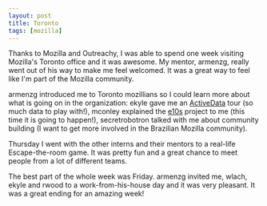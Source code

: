 ```yaml
---
layout: post
title: Toronto
tags: [mozilla]
---
```


Thanks to Mozilla and Outreachy, I was able to spend one week visiting
Mozilla's Toronto office and it was awesome. My mentor, armenzg,
really went out of his way to make me feel welcomed. It was a great
way to feel like I'm part of the Mozilla community.

armenzg introduced me to Toronto mozillians so I could learn more
about what is going on in the organization: ekyle gave me an [ActiveData](http://activedata.allizom.org/tools/query.html)
tour (so much data to play with!), mconley explained the [e10s](https://wiki.mozilla.org/Electrolysis)
project to me (this time it is going to happen!), secretrobotron talked with
me about community building (I want to get more involved in the
Brazilian Mozilla community).

Thursday I went with the other interns and their mentors to a
real-life Escape-the-room game. It was pretty fun and a great chance
to meet people from a lot of different teams.

The best part of the whole week was Friday. armenzg invited
me, wlach, ekyle and rwood to a work-from-his-house day and it was
very pleasant. It was a great ending for an amazing week!

